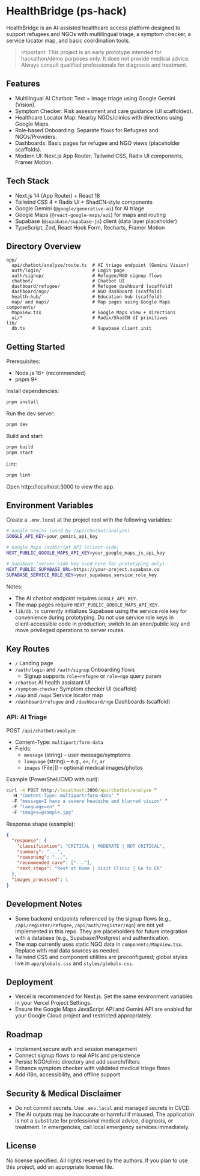 # HealthBridge (ps-hack)

HealthBridge is an AI‑assisted healthcare access platform designed to support refugees and NGOs with multilingual triage, a symptom checker, a service locator map, and basic coordination tools.

> Important: This project is an early prototype intended for hackathon/demo purposes only. It does not provide medical advice. Always consult qualified professionals for diagnosis and treatment.

## Features

- Multilingual AI Chatbot: Text + image triage using Google Gemini (Vision).
- Symptom Checker: Risk assessment and care guidance (UI scaffolded).
- Healthcare Locator Map: Nearby NGOs/clinics with directions using Google Maps.
- Role‑based Onboarding: Separate flows for Refugees and NGOs/Providers.
- Dashboards: Basic pages for refugee and NGO views (placeholder scaffolds).
- Modern UI: Next.js App Router, Tailwind CSS, Radix UI components, Framer Motion.

## Tech Stack

- Next.js 14 (App Router) + React 18
- Tailwind CSS 4 + Radix UI + ShadCN‑style components
- Google Gemini (`@google/generative-ai`) for AI triage
- Google Maps (`@react-google-maps/api`) for maps and routing
- Supabase (`@supabase/supabase-js`) client (data layer placeholder)
- TypeScript, Zod, React Hook Form, Recharts, Framer Motion

## Directory Overview

```
app/
  api/chatbot/analyze/route.ts  # AI triage endpoint (Gemini Vision)
  auth/login/                   # Login page
  auth/signup/                  # Refugee/NGO signup flows
  chatbot/                      # Chatbot UI
  dashboard/refugee/            # Refugee dashboard (scaffold)
  dashboard/ngo/                # NGO dashboard (scaffold)
  health-hub/                   # Education hub (scaffold)
  map/ and maps/                # Map pages using Google Maps
components/
  MapView.tsx                   # Google Maps view + directions
  ui/*                          # Radix/ShadCN UI primitives
lib/
  db.ts                         # Supabase client init
```

## Getting Started

Prerequisites:
- Node.js 18+ (recommended)
- pnpm 9+

Install dependencies:

```cmd
pnpm install
```

Run the dev server:

```cmd
pnpm dev
```

Build and start:

```cmd
pnpm build
pnpm start
```

Lint:

```cmd
pnpm lint
```

Open http://localhost:3000 to view the app.

## Environment Variables

Create a `.env.local` at the project root with the following variables:

```bash
# Google Gemini (used by /api/chatbot/analyze)
GOOGLE_API_KEY=your_gemini_api_key

# Google Maps JavaScript API (client‑side)
NEXT_PUBLIC_GOOGLE_MAPS_API_KEY=your_google_maps_js_api_key

# Supabase (server‑side key used here for prototyping only)
NEXT_PUBLIC_SUPABASE_URL=https://your-project.supabase.co
SUPABASE_SERVICE_ROLE_KEY=your_supabase_service_role_key
```

Notes:
- The AI chatbot endpoint requires `GOOGLE_API_KEY`.
- The map pages require `NEXT_PUBLIC_GOOGLE_MAPS_API_KEY`.
- `lib/db.ts` currently initializes Supabase using the service role key for convenience during prototyping. Do not use service role keys in client‑accessible code in production; switch to an anon/public key and move privileged operations to server routes.

## Key Routes

- `/` Landing page
- `/auth/login` and `/auth/signup` Onboarding flows
  - Signup supports `role=refugee` or `role=ngo` query param
- `/chatbot` AI health assistant UI
- `/symptom-checker` Symptom checker UI (scaffold)
- `/map` and `/maps` Service locator map
- `/dashboard/refugee` and `/dashboard/ngo` Dashboards (scaffold)

### API: AI Triage

POST `/api/chatbot/analyze`
- Content-Type: `multipart/form-data`
- Fields:
  - `message` (string) – user message/symptoms
  - `language` (string) – e.g., `en`, `fr`, `ar`
  - `images` (File[]) – optional medical images/photos

Example (PowerShell/CMD with curl):

```cmd
curl -X POST http://localhost:3000/api/chatbot/analyze ^
  -H "Content-Type: multipart/form-data" ^
  -F "message=I have a severe headache and blurred vision" ^
  -F "language=en" ^
  -F "images=@sample.jpg"
```

Response shape (example):

```json
{
  "response": {
    "classification": "CRITICAL | MODERATE | NOT CRITICAL",
    "summary": "...",
    "reasoning": "...",
    "recommended_care": ["..."],
    "next_steps": "Rest at Home | Visit Clinic | Go to ER"
  },
  "images_processed": 1
}
```

## Development Notes

- Some backend endpoints referenced by the signup flows (e.g., `/api/register/refugee`, `/api/auth/register/ngo`) are not yet implemented in this repo. They are placeholders for future integration with a database (e.g., Supabase/Postgres) and authentication.
- The map currently uses static NGO data in `components/MapView.tsx`. Replace with real data sources as needed.
- Tailwind CSS and component utilities are preconfigured; global styles live in `app/globals.css` and `styles/globals.css`.

## Deployment

- Vercel is recommended for Next.js. Set the same environment variables in your Vercel Project Settings.
- Ensure the Google Maps JavaScript API and Gemini API are enabled for your Google Cloud project and restricted appropriately.

## Roadmap

- Implement secure auth and session management
- Connect signup flows to real APIs and persistence
- Persist NGO/clinic directory and add search/filters
- Enhance symptom checker with validated medical triage flows
- Add i18n, accessibility, and offline support

## Security & Medical Disclaimer

- Do not commit secrets. Use `.env.local` and managed secrets in CI/CD.
- The AI outputs may be inaccurate or harmful if misused. The application is not a substitute for professional medical advice, diagnosis, or treatment. In emergencies, call local emergency services immediately.

## License

No license specified. All rights reserved by the authors. If you plan to use this project, add an appropriate license file.
